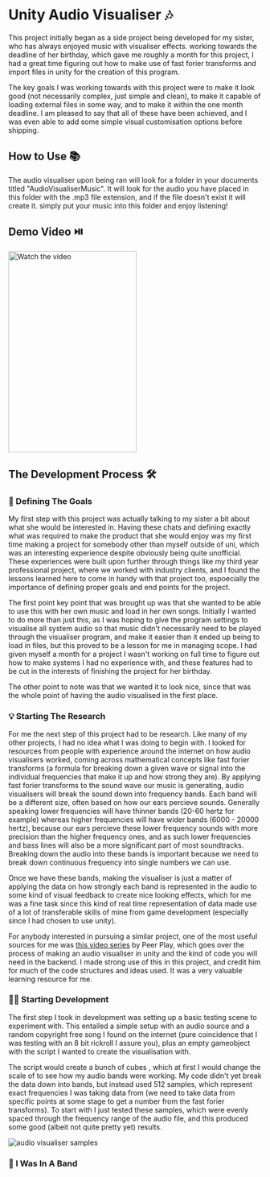 # Unity Audio Visualiser 🎶
This project initially began as a side project being developed for my sister, who has always enjoyed music with visualiser effects.
working towards the deadline of her birthday, which gave me roughly a month for this project, I had a great time figuring out how to
make use of fast forier transforms and import files in unity for the creation of this program.

The key goals I was working towards with this project were to make it look good (not necessarily complex, just simple and clean), to
make it capable of loading external files in some way, and to make it within the one month deadline. I am pleased to say that all of 
these have been achieved, and I was even able to add some simple visual customisation options before shipping.

## How to Use 📚
The audio visualiser upon being ran will look for a folder in your documents titled "AudioVisualiserMusic". It will look for the audio
you have placed in this folder with the .mp3 file extension, and if the file doesn't exist it will create it. simply put your music 
into this folder and enjoy listening!

## Demo Video ⏯️
<a href="https://www.youtube.com/shorts/TcbWR1ghD74">
  <img src="https://i.ytimg.com/vi/TcbWR1ghD74/oar2.jpg" alt="Watch the video" width="255" height="400">
</a>

## The Development Process 🛠️ 

### 🤔 Defining The Goals
My first step with this project was actually talking to my sister a bit about what she would be interested in. Having these chats and
defining exactly what was required to make the product that she would enjoy was my first time making a project for somebody other than 
myself outside of uni, which was an interesting experience despite obviously being quite unofficial. These experiences were built upon
further through things like my third year professional project, where we worked with industry clients, and I found the lessons learned 
here to come in handy with that project too, espoecially the importance of defining proper goals and end points for the project. 

The first point key point that was brought up was that she wanted to be able to use this with her own music and load in her own songs.
Initially I wanted to do more than just this, as I was hoping to give the program settings to visualise all system audio so that music
didn't necessarily need to be played through the visualiser program, and make it easier than it ended up being to load in files, but this
proved to be a lesson for me in managing scope. I had given myself a month for a project I wasn't working on full time to figure out how
to make systems I had no experience with, and these features had to be cut in the interests of finishing the project for her birthday.

The other point to note was that we wanted it to look nice, since that was the whole point of having the audio visualised in the first place.

### 💡 Starting The Research
For me the next step of this project had to be research. Like many of my other projects, I had no idea what I was doing to begin with. I
looked for resources from people with experience around the internet on how audio visualisers worked, coming across mathematical concepts
like fast forier transforms (a formula for breaking down a given wave or signal into the individual frequencies that make it up and how strong
they are). By applying fast forier transforms to the sound wave our music is generating, audio visualisers will break the sound down into 
frequency bands. Each band will be a different size, often based on how our ears percieve sounds. Generally speaking lower frequencies will
have thinner bands (20-60 hertz for example) whereas higher frequencies will have wider bands (6000 - 20000 hertz), because our ears percieve
these lower frequency sounds with more precision than the higher frequency ones, and as such lower frequencies and bass lines will also be a
more significant part of most soundtracks. Breaking down the audio into these bands is important because we need to break down continuous 
frequency into single numbers we can use.

Once we have these bands, making the visualiser is just a matter of applying the data on how strongly each band is represented in the audio
to some kind of visual feedback to create nice looking effects, which for me was a fine task since this kind of real time representation
of data made use of a lot of transferable skills of mine from game development (especially since I had chosen to use unity).

For anybody interested in pursuing a similar project, one of the most useful sources for me was [this video series](https://www.youtube.com/playlist?list=PL3POsQzaCw53p2tA6AWf7_AWgplskR0Vo)
by Peer Play, which goes over the process of making an audio visualiser in unity and the kind of code you will need in the backend. I made
strong use of this in this project, and credit him for much of the code structures and ideas used. It was a very valuable learning resource 
for me.

### 👨‍💻 Starting Development
The first step I took in development was setting up a basic testing scene to experiment with. This entailed a simple setup with an audio
source and a random copyright free song I found on the internet (pure coincidence that I was testing with an 8 bit rickroll I assure you),
plus an empty gameobject with the script I wanted to create the visualisation with.

The script would create a bunch of cubes , which at first I would change the scale of to see how my audio bands were working. My code didn't 
yet break the data down into bands, but instead used 512 samples, which represent exact frequencies I was taking data from (we need to take
data from specific points at some stage to get a number from the fast forier transforms). To start with I just tested these samples, which 
were evenly spaced through the frequency range of the audio file, and this produced some good (albeit not quite pretty yet) results.

![audio visualiser samples](https://github.com/user-attachments/assets/16b526d0-fa2b-4f39-a6e4-b4e030c94065)


### 🤠 I Was In A Band



